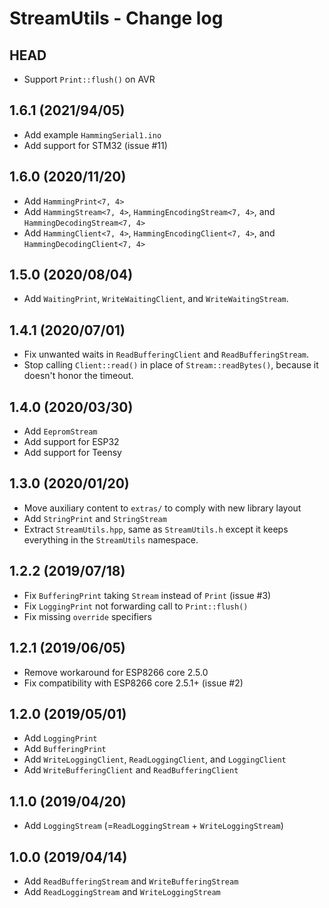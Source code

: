 StreamUtils - Change log
========================

HEAD
----

* Support `Print::flush()` on AVR

1.6.1 (2021/94/05)
-----

* Add example `HammingSerial1.ino`
* Add support for STM32 (issue #11)


1.6.0 (2020/11/20)
-----

* Add `HammingPrint<7, 4>`
* Add `HammingStream<7, 4>`, `HammingEncodingStream<7, 4>`, and `HammingDecodingStream<7, 4>`
* Add `HammingClient<7, 4>`, `HammingEncodingClient<7, 4>`, and `HammingDecodingClient<7, 4>`

1.5.0 (2020/08/04)
-----

* Add `WaitingPrint`, `WriteWaitingClient`, and `WriteWaitingStream`.

1.4.1 (2020/07/01)
-----

* Fix unwanted waits in `ReadBufferingClient` and `ReadBufferingStream`.
* Stop calling `Client::read()` in place of `Stream::readBytes()`,
  because it doesn't honor the timeout.

1.4.0 (2020/03/30)
-----

* Add `EepromStream`
* Add support for ESP32
* Add support for Teensy

1.3.0 (2020/01/20)
-----

* Move auxiliary content to `extras/` to comply with new library layout
* Add `StringPrint` and `StringStream`
* Extract `StreamUtils.hpp`, same as `StreamUtils.h` except it keeps everything in the `StreamUtils` namespace.

1.2.2 (2019/07/18)
-----

* Fix `BufferingPrint` taking `Stream` instead of `Print` (issue #3)
* Fix `LoggingPrint` not forwarding call to `Print::flush()`
* Fix missing `override` specifiers

1.2.1 (2019/06/05)
-----

* Remove workaround for ESP8266 core 2.5.0
* Fix compatibility with ESP8266 core 2.5.1+ (issue #2)

1.2.0 (2019/05/01)
-----

* Add `LoggingPrint`
* Add `BufferingPrint`
* Add `WriteLoggingClient`, `ReadLoggingClient`, and `LoggingClient`
* Add `WriteBufferingClient` and `ReadBufferingClient`

1.1.0 (2019/04/20)
-----

* Add `LoggingStream` (=`ReadLoggingStream` + `WriteLoggingStream`)

1.0.0 (2019/04/14)
-----

* Add `ReadBufferingStream` and `WriteBufferingStream`
* Add `ReadLoggingStream` and `WriteLoggingStream`
